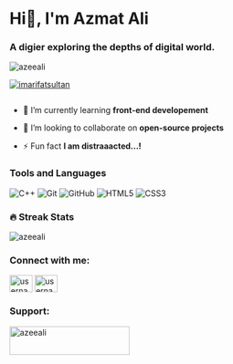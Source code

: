 <h1><strong>Hi👋, I'm Azmat Ali</strong></h1>
<h3 align="left">A digier exploring the depths of digital world.</h3>


<p align="left"> <img src="https://komarev.com/ghpvc/?username=imarifatsultan&label=Profile%20views&color=orange&style=flat" alt="azeeali" /></p>
<p align="left"> <a href="https://github.com/ryo-ma/github-profile-trophy"><img src="https://github-profile-trophy.vercel.app/?username=azeeali"  alt="imarifatsultan" /></a> </p>

<p align="left"> <a href="https://twitter.com/" target="blank"><img src="https://img.shields.io/twitter/follow/?logo=twitter&style=for-the-badge" alt="" /></a> </p>

- 🌱 I’m currently learning **front-end developement**

- 👯 I’m looking to collaborate on **open-source projects**

- ⚡ Fun fact **I am distraaacted...!**



<h3>Tools and Languages</h3>

![C++](https://img.shields.io/badge/C++-00599C.svg?style=for-the-badge&logo=c%2B%2B&logoColor=white)
![Git](https://img.shields.io/badge/git-%23F05033.svg?style=for-the-badge&logo=git&logoColor=white)
![GitHub](https://img.shields.io/badge/github-%23121011.svg?style=for-the-badge&logo=github&logoColor=white)
![HTML5](https://img.shields.io/badge/HTML5-E34F26.svg?style=for-the-badge&logo=html5&logoColor=white)
![CSS3](https://img.shields.io/badge/CSS3-1572B6.svg?style=for-the-badge&logo=css3&logoColor=white)


### 🔥 Streak Stats
<p align="left">
  <img src="https://github-readme-streak-stats.herokuapp.com/?user=azeeali" alt="azeeali" />
</p>

<h3 align="left">Connect with me:</h3>
<p align="left">
  <a href="https://instagram.com/azmat._.ali.10" target="blank"><img align="center" src="https://raw.githubusercontent.com/rahuldkjain/github-profile-readme-generator/master/src/images/icons/Social/instagram.svg" alt="username" height="30" width="40" /></a>
  <a href="https://linkedin.com/in/azmat ali" target="blank"><img align="center" src="https://raw.githubusercontent.com/rahuldkjain/github-profile-readme-generator/master/src/images/icons/Social/linked-in-alt.svg" alt="username" height="30" width="40" /></a>
</p>

<h3 align="left">Support:</h3>
<p><a href="https://www.buymeacoffee.com/imarifatsultan"> <img align="left" src="https://cdn.buymeacoffee.com/buttons/v2/default-yellow.png" height="50" width="210" alt="azeeali" /></a></p><br><br>
